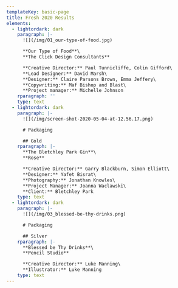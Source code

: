 ```yaml
---
templateKey: basic-page
title: Fresh 2020 Results
elements:
  - lightordark: dark
    paragraph: |-
      ![](/img/01_our-type-of-food.jpg)

      **Our Type of Food**\
      **The Click Design Consultants**

      **Creative Director:** Paul Tunnicliffe, Colin Gifford\
      **Lead Designer:** David Marsh\
      **Designer:** Claire Parsons Brown, Emma Jeffery\
      **Copywriting:** Maf Bishop and Blast\
      **Project manager:** Michelle Johnson
    rparagraph: ''
    type: text
  - lightordark: dark
    paragraph: |-
      ![](/img/screen-shot-2020-05-04-at-12.56.17.png)

      # Packaging

      ## Gold
    rparagraph: |-
      **The Bletchley Park Gin**\
      **Rose**

      **Creative Director:** Garry Blackburn, Simon Elliott\
      **Designer:** Yafet Bisrat\
      **Photography:** Jonathan Knowles\
      **Project Manager:** Joanna Waclawski\
      **Client:** Bletchley Park
    type: text
  - lightordark: dark
    paragraph: |-
      ![](/img/03_blessed-be-thy-drinks.png)

      # Packaging

      ## Silver
    rparagraph: |-
      **Blessed be Thy Drinks**\
      **Pencil Studio**

      **Creative Director:** Luke Manning\
      **Illustrator:** Luke Manning
    type: text
---
```


